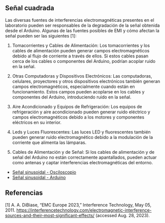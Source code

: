## Señal cuadrada

Las diversas fuentes de interferencias electromagnéticas presentes en el laboratorio pueden ser responsables de la degradación de la señal obtenida desde el Arduino. Algunas de las fuentes posibles de EMI y cómo afectan la señal pueden ser las siguientes [1]:

1. Tomacorrientes y Cables de Alimentación: Los tomacorrientes y los cables de alimentación pueden generar campos electromagnéticos debido al flujo de corriente a través de ellos. Si estos cables pasan cerca de los cables o componentes del Arduino, podrían acoplar ruido en la señal.

2. Otras Computadoras y Dispositivos Electrónicos: Las computadoras, celulares, proyectores y otros dispositivos electrónicos también generan campos electromagnéticos, especialmente cuando están en funcionamiento. Estos campos pueden acoplarse en los cables y componentes del Arduino, introduciendo ruido en la señal.

3. Aire Acondicionado y Equipos de Refrigeración: Los equipos de refrigeración y aire acondicionado pueden generar ruido eléctrico y campos electromagnéticos debido a los motores y componentes eléctricos en su interior.

4. Leds y Luces Fluorescentes: Las luces LED y fluorescentes también pueden generar ruido electromagnético debido a la modulación de la corriente que alimenta las lámparas.

5. Cables de Alimentación y de Señal: Si los cables de alimentación y de señal del Arduino no están correctamente apantallados, pueden actuar como antenas y captar interferencias electromagnéticas del entorno.

- [Señal sinusoidal - Osciloscopio](../../img/Senalcuadrada_osci.jpg)
- [Señal sinusoidal - Arduino](../../img/Senalcuadrada_ardu.jpg.)




## Referencias

[1]
A. A. DiBiase, “EMC Europe 2023,” Interference Technology, May 05, 2011. https://interferencetechnology.com/electromagnetic-interference-sources-and-their-most-significant-effects/ (accessed Aug. 28, 2023).
